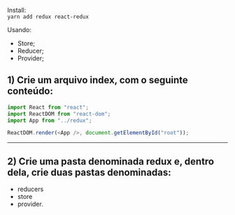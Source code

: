 Install: <br/>
``yarn add redux react-redux``

Usando:

- Store;
- Reducer;
- Provider;


## 1) Crie um arquivo index, com o seguinte conteúdo:

```javascript
import React from "react";
import ReactDOM from "react-dom";
import App from "../redux";

ReactDOM.render(<App />, document.getElementById("root"));
```

--------------------------------------------------------------------------------------------------
## 2) Crie uma pasta denominada redux e, dentro dela, crie duas pastas denominadas:
- reducers
- store
- provider.



